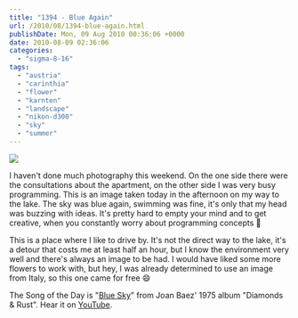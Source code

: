 ```yaml
---
title: "1394 - Blue Again"
url: /2010/08/1394-blue-again.html
publishDate: Mon, 09 Aug 2010 00:36:06 +0000
date: 2010-08-09 02:36:06
categories: 
  - "sigma-8-16"
tags: 
  - "austria"
  - "carinthia"
  - "flower"
  - "karnten"
  - "landscape"
  - "nikon-d300"
  - "sky"
  - "summer"
---
```

<a target="_blank" href="https://d25zfm9zpd7gm5.cloudfront.net/1200x1200/2010/20100808_155451_ps.jpg"><img src="https://d25zfm9zpd7gm5.cloudfront.net/0600x0600/2010/20100808_155451_ps.jpg" /></a>

I haven't done much photography this weekend. On the one side there were the consultations about the apartment, on the other side I was very busy programming. This is an image taken today in the afternoon on my way to the lake. The sky was blue again, swimming was fine, it's only that my head was buzzing with ideas. It's pretty hard to empty your mind and to get creative, when you constantly worry about programming concepts 🙂

 This is a place where I like to drive by. It's not the direct way to the lake, it's a detour that costs me at least half an hour, but I know the environment very well and there's always an image to be had. I would have liked some more flowers to work with, but hey, I was already determined to use an image from Italy, so this one came for free 😄

The Song of the Day is "<a target="_blank" href="http://www.lyricsmode.com/lyrics/j/joan_baez/blue_sky.html">Blue Sky</a>" from Joan Baez' 1975 album "Diamonds &amp; Rust". Hear it on <a target="_blank" href="http://www.youtube.com/watch?v=pooeNl_d1ig">YouTube</a>.

